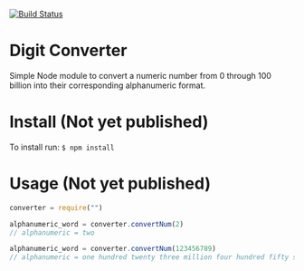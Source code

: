 [![Build Status](https://travis-ci.com/caocmai/Digit-Converter.svg?branch=main)](https://travis-ci.com/caocmai/Digit-Converter)

# Digit Converter
Simple Node module to convert a numeric number from 0 through 100 billion into their corresponding alphanumeric format.

# Install (Not yet published)
To install run:
`$ npm install `

# Usage (Not yet published)
```javascript
converter = require("")

alphanumeric_word = converter.convertNum(2)
// alphanumeric = two

alphanumeric_word = converter.convertNum(123456789)
// alphanumeric = one hundred twenty three million four hundred fifty six thousand seven hundred eighty nine

```